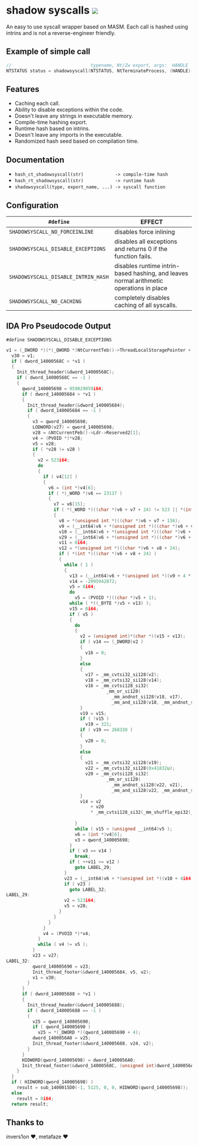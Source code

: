 # shadow syscalls [![](https://img.shields.io/badge/version-1.0.0-green.svg)]()

An easy to use syscall wrapper based on MASM. Each call is hashed using intrins and is not a reverse-engineer friendly.

## Example of simple call

```cpp
//                              typename, Nt/Zw export, args:  HANDLE   , ExitCode
NTSTATUS status = shadowsyscall(NTSTATUS, NtTerminateProcess, (HANDLE)-1, 0);
```

## Features

- Caching each call.
- Ability to disable exceptions within the code.
- Doesn't leave any strings in executable memory.
- Compile-time hashing export.
- Runtime hash based on intrins.
- Doesn't leave any imports in the executable.
- Randomized hash seed based on compilation time.

## Documentation

- `hash_ct_shadowsyscall(str)            -> compile-time hash`
- `hash_rt_shadowsyscall(str)            -> runtime hash`
- `shadowsyscall(type, export_name, ...) -> syscall function`

## Configuration

| `#define`                                 | EFFECT                                                                                  |
| ----------------------------------------- | --------------------------------------------------------------------------------------- |
| `SHADOWSYSCALL_NO_FORCEINLINE`            | disables force inlining                                                                 |
| `SHADOWSYSCALL_DISABLE_EXCEPTIONS`        | disables all exceptions and returns 0 if the function fails.                            |
| `SHADOWSYSCALL_DISABLE_INTRIN_HASH`       | disables runtime intrin-based hashing, and leaves normal arithmetic operations in place |
| `SHADOWSYSCALL_NO_CACHING`                | completely disables caching of all syscalls.                                            |

## IDA Pro Pseudocode Output
`#define SHADOWSYSCALL_DISABLE_EXCEPTIONS`
```c
v1 = (_DWORD *)(*(_QWORD *)NtCurrentTeb()->ThreadLocalStoragePointer + 4i64);
  v30 = v1;
  if ( dword_14000568C > *v1 )
  {
    Init_thread_header(&dword_14000568C);
    if ( dword_14000568C == -1 )
    {
      qword_140005698 = 959029059i64;
      if ( dword_140005684 > *v1 )
      {
        Init_thread_header(&dword_140005684);
        if ( dword_140005684 == -1 )
        {
          v3 = qword_140005698;
          LODWORD(v27) = qword_140005698;
          v28 = &NtCurrentPeb()->Ldr->Reserved2[1];
          v4 = (PVOID *)*v28;
          v5 = v28;
          if ( *v28 != v28 )
          {
            v2 = 523i64;
            do
            {
              if ( v4[12] )
              {
                v6 = (int *)v4[6];
                if ( *(_WORD *)v6 == 23117 )
                {
                  v7 = v6[15];
                  if ( *(_WORD *)((char *)v6 + v7 + 24) != 523 || *(int *)((char *)v6 + v7 + 140) )
                  {
                    v8 = *(unsigned int *)((char *)v6 + v7 + 136);
                    v9 = (__int64)v6 + *(unsigned int *)((char *)v6 + v8 + 32);
                    v10 = (__int64)v6 + *(unsigned int *)((char *)v6 + v8 + 28);
                    v29 = (__int64)v6 + *(unsigned int *)((char *)v6 + v8 + 36);
                    v11 = 0i64;
                    v12 = *(unsigned int *)((char *)v6 + v8 + 24);
                    if ( *(int *)((char *)v6 + v8 + 24) )
                    {
                      while ( 1 )
                      {
                        v13 = (__int64)v6 + *(unsigned int *)(v9 + 4 * v11);
                        v14 = -2095942872;
                        v5 = 0i64;
                        do
                          v5 = (PVOID *)((char *)v5 + 1);
                        while ( *((_BYTE *)v5 + v13) );
                        v15 = 0i64;
                        if ( v5 )
                        {
                          do
                          {
                            v2 = (unsigned int)*(char *)(v15 + v13);
                            if ( v14 == (_DWORD)v2 )
                            {
                              v16 = 0;
                            }
                            else
                            {
                              v17 = _mm_cvtsi32_si128(v2);
                              v18 = _mm_cvtsi32_si128(v14);
                              v16 = _mm_cvtsi128_si32(
                                      _mm_or_si128(
                                        _mm_andnot_si128(v18, v17),
                                        _mm_and_si128(v18, _mm_andnot_si128(v17, (__m128i)xmmword_1400033F0))));
                            }
                            v19 = v15;
                            if ( !v15 )
                              v19 = 321;
                            if ( v19 == 268338 )
                            {
                              v20 = 0;
                            }
                            else
                            {
                              v21 = _mm_cvtsi32_si128(v19);
                              v22 = _mm_cvtsi32_si128(0x41832u);
                              v20 = _mm_cvtsi128_si32(
                                      _mm_or_si128(
                                        _mm_andnot_si128(v22, v21),
                                        _mm_and_si128(v22, _mm_andnot_si128(v21, (__m128i)xmmword_1400033F0))));
                            }
                            v14 = v2
                                + v20
                                * _mm_cvtsi128_si32(_mm_shuffle_epi32(_mm_cvtsi32_si128(v16 + (int)v2
                                                                                            * ((int)v15++ + 321)), 0));
                          }
                          while ( v15 < (unsigned __int64)v5 );
                          v6 = (int *)v4[6];
                          v3 = qword_140005698;
                        }
                        if ( v3 == v14 )
                          break;
                        if ( ++v11 >= v12 )
                          goto LABEL_29;
                      }
                      v23 = (__int64)v6 + *(unsigned int *)(v10 + 4i64 * *(unsigned __int16 *)(v29 + 2 * v11));
                      if ( v23 )
                        goto LABEL_32;
LABEL_29:
                      v2 = 523i64;
                      v5 = v28;
                    }
                  }
                }
              }
              v4 = (PVOID *)*v4;
            }
            while ( v4 != v5 );
          }
          v23 = v27;
LABEL_32:
          qword_140005690 = v23;
          Init_thread_footer(&dword_140005684, v5, v2);
          v1 = v30;
        }
      }
      if ( dword_140005688 > *v1 )
      {
        Init_thread_header(&dword_140005688);
        if ( dword_140005688 == -1 )
        {
          v25 = qword_140005690;
          if ( qword_140005690 )
            v25 = *(_DWORD *)(qword_140005690 + 4);
          dword_1400056A0 = v25;
          Init_thread_footer(&dword_140005688, v24, v2);
        }
      }
      HIDWORD(qword_140005698) = dword_1400056A0;
      Init_thread_footer(&dword_14000568C, (unsigned int)dword_1400056A0, v2);
    }
  }
  if ( HIDWORD(qword_140005698) )
    result = sub_1400015D0(-1, 5125, 0, 0, HIDWORD(qword_140005698));  // syscall function
  else
    result = 0i64;
  return result;
```

## Thanks to
invers1on :heart:, metafaze :heart:
